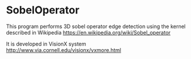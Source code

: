 # SobelOperator
This program performs 3D sobel operator edge detection using the kernel described in Wikipedia https://en.wikipedia.org/wiki/Sobel_operator

It is developed in VisionX system http://www.via.cornell.edu/visionx/vxmore.html
